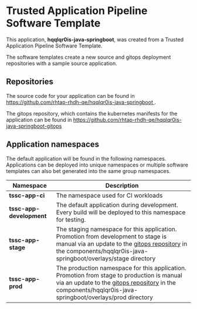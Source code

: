# Trusted Application Pipeline Software Template

This application, **hqqlqr0is-java-springboot**, was created from a Trusted Application Pipeline Software Template.

The software templates create a new source and gitops deployment repositories with a sample source application. 

## Repositories

The source code for your application can be found in [https://github.com/rhtap-rhdh-qe/hqqlqr0is-java-springboot ](https://github.com/rhtap-rhdh-qe/hqqlqr0is-java-springboot ).
 
The gitops repository, which contains the kubernetes manifests for the application can be found in 
[https://github.com/rhtap-rhdh-qe/hqqlqr0is-java-springboot-gitops ](https://github.com/rhtap-rhdh-qe/hqqlqr0is-java-springboot-gitops ) 

## Application namespaces 

The default application will be found in the following namespaces. Applications can be deployed into unique namespaces or multiple software templates can also bet generated into the same group namespaces.  

|  Namespace   |  Description   |  
| -------- | -------- |
| **tssc-app-ci** | The namespace used for CI workloads |
| **tssc-app-development** | The default application during development. Every build will be deployed to this namespace for testing. |
| **tssc-app-stage** | The staging namespace for this application. Promotion from development to stage is manual via an update to the [gitops repository](https://github.com/rhtap-rhdh-qe/hqqlqr0is-java-springboot-gitops ) in the components/hqqlqr0is-java-springboot/overlays/stage directory |
| **tssc-app-prod** | The production namespace for this application. Promotion from stage to production is manual via an update to the [gitops repository](https://github.com/rhtap-rhdh-qe/hqqlqr0is-java-springboot-gitops ) in the components/hqqlqr0is-java-springboot/overlays/prod directory |